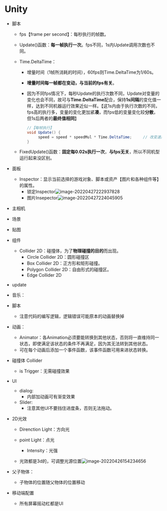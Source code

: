 # Unity

* 脚本

  * fps【frame per second】：每秒执行的帧数。

  * Update()函数：**每一帧执行一次**。fps不同，1s内Update调用次数也不同。

  * Time.DeltaTime：

    * 增量时间（1帧所消耗的时间），60fps则Time.DeltaTime为1/60s。

    * **增量时间每一帧都在变动，与当前的fps有关**。

    * 因为不同fps情况下，每秒Update的执行次数不同，Update对变量的变化也会不同，故可与**Time.DeltaTime**配合，保持**1s间隔**的变化值一样，达到不同机器运行效果近似一样。【这1s内由于执行次数的不同，fps高的执行多，变量的变化更加紧**凑**，而fps低的变量变化较**分散**，但1s后两者的**最终值相同**】

      ```c#
      //【每帧执行】
      void Update() {    
           speed = speed * speedMul * Time.DeltaTime;     // 改变速度的值
      }
      ```

  * FixedUpdate()函数：**固定每0.02s执行一次**，**与fps无关**，所以不同机型运行起来没区别。

* 面板

  * Inspector：显示当前选择的游戏对象、脚本或资产【图片和各种组件等】的属性。
    * 锁定Inspector![image-20220427222937828](D:\Typora\typora-user-images\img\img\image-20220427222937828.png)
    * 图片Insepector![image-20220427224045905](D:\Typora\typora-user-images\img\img\image-20220427224045905.png)

* 主相机
* 场景
* 贴图
* 组件
  * Collider 2D：碰撞体，为了**物理碰撞的目的**而出现。
    * Circle Collider 2D：圆形碰撞区
    * Box Collider 2D：正方形和矩形碰撞。
    * Polygon Collider 2D：自由形式的碰撞区。
    * Edge Collider 2D 

* update
* 音乐：
* 脚本
  * 注意代码的编写逻辑，逻辑错误可能原本的动画替换掉
* 动画：
  * Animator：各Animation必须要能转换到其他状态，否则将一直维持同一状态，即使满足该状态的条件不再满足，因为其无法转到其他状态。
  * 可在每个动画后添加一个事件函数，该事件函数可用来进状态转换。
* 碰撞体 Collider
  * is Trigger：无需碰撞效果
* UI
  * dialog:
    * 内部加动画可有渐变效果
  * Slider:
    * 注意其他UI不要挡住进度条，否则无法拖动。
* 2D光效
  * Direnction Light：方向光
  * point Light：点光
    * Intensity：光强

  * 光效都是3d的，可调整光源位置![image-20220426154234656](D:\Typora\typora-user-images\img\img\image-20220426154234656.png)


* 父子物体：
  * 子物体的位置随父物体的位置移动
* 移动端配置
  * 所有屏幕摇动杠都是UI

